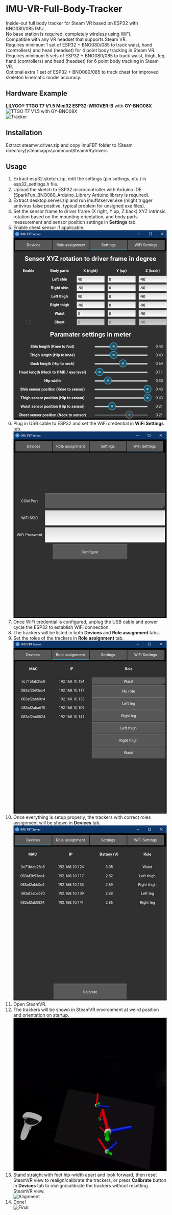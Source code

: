 # IMU-VR-Full-Body-Tracker
 Inside-out full body tracker for Steam VR based on ESP32 with BNO080/085 IMU.  
 No base station is required, completely wireless using WiFi.  
 Compatible with any VR headset that supports Steam VR.  
 Requires minimum 1 set of ESP32 + BNO080/085 to track waist, hand (controllers) and head (headset) for 4 point body tracking in Steam VR.  
 Requires minimum 5 sets of ESP32 + BNO080/085 to track waist, thigh, leg, hand (controllers) and head (headset) for 6 point body tracking in Steam VR.  
 Optional extra 1 set of ESP32 + BNO080/085 to track chest for improved skeleton kinematic model accuracy.  
 
## Hardware Example
 **LILYGO® TTGO T7 V1.5 Mini32 ESP32-WROVER-B** with **GY-BNO08X**  
 ![TTGO T7 V1.5 with GY-BNO08X](media/ttgo-t7-v1.5_gy-bno08x.jpg)  
 ![Tracker](media/tracker.jpg)  
 
## Installation
 Extract steamvr.driver.zip and copy imuFBT folder to (Steam directory)\steamapps\common\SteamVR\drivers  
 
## Usage
 1. Extract esp32.sketch.zip, edit the settings (pin settings, etc.) in esp32_settings.h file.  
 2. Upload the sketch to ESP32 microcontroller with Arduino IDE (SparkFun_BNO080_Arduino_Library Arduino library is required).  
 3. Extract desktop.server.zip and run imufbtserver.exe (might trigger antivirus false positive, typical problem for unsigned exe files).  
 4. Set the sensor frame to driver frame (X right, Y up, Z back) XYZ intrinsic rotation based on the mounting orientation, and body parts measurement and sensor position settings in **Settings** tab.  
 5. Enable chest sensor if applicable.  
 ![Settings](media/desktop_app_settings.png)  
 6. Plug in USB cable to ESP32 and set the WiFi credential in **WiFi Settings** tab.  
 ![WiFi settings](media/desktop_app_wifi_settings.png)  
 7. Once WiFi credential is configured, unplug the USB cable and power cycle the ESP32 to establish WiFi connection.  
 8. The trackers will be listed in both **Devices** and **Role assignment** tabs.  
 9. Set the roles of the trackers in **Role assignment** tab.  
 ![Roles assignment](media/desktop_app_choose_role.png)  
 10. Once everything is setup properly, the trackers with correct roles assignment will be shown in **Devices** tab.  
 ![Devices](media/desktop_app_devices_list.png)  
 11. Open SteamVR.  
 12. The trackers will be shown in SteamVR environment at weird position and orientation on startup.  
 ![Before alignment](media/steamvr_sensors_not_aligned.png)  
 13. Stand straight with feet hip-width apart and look forward, then reset SteamVR view to realign/calibrate the trackers, or press **Calibrate** button in **Devices** tab to realign/calibrate the trackers without resetting SteamVR view.  
 ![Alignment](media/steamvr_sensors_alignment.gif)  
 14. Done!  
 ![Final](media/final_result.gif)  
 
 
 